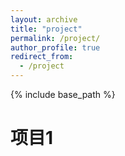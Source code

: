 ```yaml
---
layout: archive
title: "project"
permalink: /project/
author_profile: true
redirect_from:
  - /project
---
```


{% include base_path %}

# 项目1
